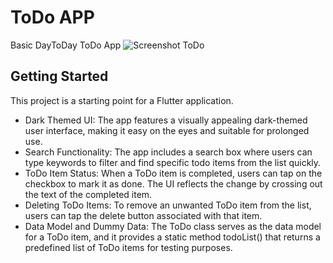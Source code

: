 # ToDo APP

Basic DayToDay ToDo App
![Screenshot ToDo](https://github.com/user-attachments/assets/22878fce-dbf6-4432-887f-2f45c5e2bac4)


## Getting Started

This project is a starting point for a Flutter application.
- Dark Themed UI: The app features a visually appealing dark-themed user interface, making it easy on the eyes and suitable for prolonged use.
- Search Functionality: The app includes a search box where users can type keywords to filter and find specific todo items from the list quickly.
- ToDo Item Status: When a ToDo item is completed, users can tap on the checkbox to mark it as done. The UI reflects the change by crossing out the text of the completed item.
- Deleting ToDo Items: To remove an unwanted ToDo item from the list, users can tap the delete button associated with that item.
- Data Model and Dummy Data: The ToDo class serves as the data model for a ToDo item, and it provides a static method todoList() that returns a predefined list of ToDo items for testing purposes.
